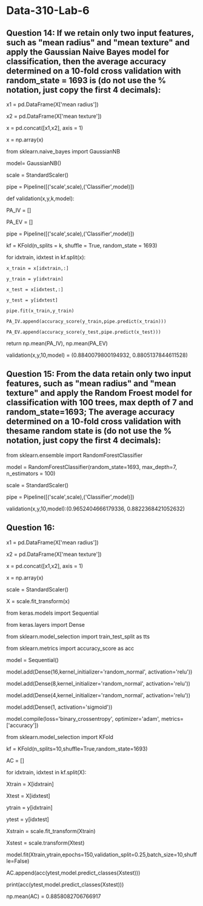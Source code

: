 # Data-310-Lab-6

## Question 14: If we retain only two input features, such as "mean radius" and "mean texture" and apply the Gaussian Naive Bayes model for classification, then the average accuracy determined on a 10-fold cross validation with random_state = 1693 is (do not use the % notation, just copy the first 4 decimals):

x1 = pd.DataFrame(X['mean radius'])

x2 = pd.DataFrame(X['mean texture'])

x = pd.concat([x1,x2], axis = 1)

x = np.array(x)

from sklearn.naive_bayes import GaussianNB

model= GaussianNB()

scale = StandardScaler()

pipe = Pipeline([('scale',scale),('Classifier',model)])

def validation(x,y,k,model):

  PA_IV = []
  
  PA_EV = []
  
  pipe = Pipeline([('scale',scale),('Classifier',model)])
  
  kf = KFold(n_splits = k, shuffle = True, random_state = 1693)
  
  for idxtrain, idxtest in kf.split(x):
  
    x_train = x[idxtrain,:]
    
    y_train = y[idxtrain]
    
    x_test = x[idxtest,:]
    
    y_test = y[idxtest]
    
    pipe.fit(x_train,y_train)
    
    PA_IV.append(accuracy_score(y_train,pipe.predict(x_train)))
    
    PA_EV.append(accuracy_score(y_test,pipe.predict(x_test)))
    
  return np.mean(PA_IV), np.mean(PA_EV)
  
validation(x,y,10,model) = (0.8840079800194932, 0.8805137844611528)

## Question 15: From the data retain only two input features, such as "mean radius" and "mean texture" and apply the Random Froest model for classification with 100 trees, max depth of 7 and random_state=1693; The average accuracy determined on a 10-fold cross validation with thesame random state is (do not use the % notation, just copy the first 4 decimals): 

from sklearn.ensemble import RandomForestClassifier

model = RandomForestClassifier(random_state=1693, max_depth=7, n_estimators = 100)

scale = StandardScaler()

pipe = Pipeline([('scale',scale),('Classifier',model)])

validation(x,y,10,model):(0.9652404666179336, 0.8822368421052632)

## Question 16: 

x1 = pd.DataFrame(X['mean radius'])

x2 = pd.DataFrame(X['mean texture'])

x = pd.concat([x1,x2], axis = 1)

x = np.array(x)

scale = StandardScaler()

X = scale.fit_transform(x)

from keras.models import Sequential

from keras.layers import Dense 

from sklearn.model_selection import train_test_split as tts

from sklearn.metrics import accuracy_score as acc

model = Sequential()

model.add(Dense(16,kernel_initializer='random_normal', activation='relu'))

model.add(Dense(8,kernel_initializer='random_normal', activation='relu'))

model.add(Dense(4,kernel_initializer='random_normal', activation='relu'))

model.add(Dense(1, activation='sigmoid'))

model.compile(loss='binary_crossentropy', optimizer='adam', metrics=['accuracy'])

from sklearn.model_selection import KFold

kf = KFold(n_splits=10,shuffle=True,random_state=1693)

AC = []

for idxtrain, idxtest in kf.split(X):

  Xtrain = X[idxtrain]
  
  Xtest  = X[idxtest]
  
  ytrain = y[idxtrain]
  
  ytest  = y[idxtest]
  
  Xstrain = scale.fit_transform(Xtrain)
  
  Xstest  = scale.transform(Xtest)
  
  model.fit(Xtrain,ytrain,epochs=150,validation_split=0.25,batch_size=10,shuffle=False)
  
  AC.append(acc(ytest,model.predict_classes(Xstest)))
  
  print(acc(ytest,model.predict_classes(Xstest)))
  
  np.mean(AC) = 0.8858082706766917
